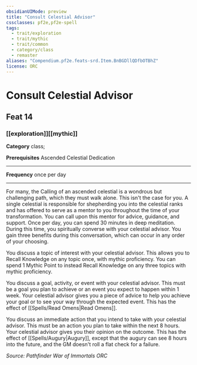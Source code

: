 ```yaml
---
obsidianUIMode: preview
title: "Consult Celestial Advisor"
cssclasses: pf2e,pf2e-spell
tags:
  - trait/exploration
  - trait/mythic
  - trait/common
  - category/class
  - remaster
aliases: "Compendium.pf2e.feats-srd.Item.BnBGDllQDfbOTBhZ"
license: ORC
---
```

# Consult Celestial Advisor
## Feat 14
### [[exploration]][[mythic]]

**Category** class; 



**Prerequisites** Ascended Celestial Dedication
* * *
**Frequency** once per day

* * *

For many, the Calling of an ascended celestial is a wondrous but challenging path, which they must walk alone. This isn't the case for you. A single celestial is responsible for shepherding you into the celestial ranks and has offered to serve as a mentor to you throughout the time of your transformation. You can call upon this mentor for advice, guidance, and support. Once per day, you can spend 30 minutes in deep meditation. During this time, you spiritually converse with your celestial advisor. You gain three benefits during this conversation, which can occur in any order of your choosing.

You discuss a topic of interest with your celestial advisor. This allows you to Recall Knowledge on any topic once, with mythic proficiency. You can spend 1 Mythic Point to instead Recall Knowledge on any three topics with mythic proficiency.

You discuss a goal, activity, or event with your celestial advisor. This must be a goal you plan to achieve or an event you expect to happen within 1 week. Your celestial advisor gives you a piece of advice to help you achieve your goal or to see your way through the expected event. This has the effect of [[Spells/Read Omens|Read Omens]].

You discuss an immediate action that you intend to take with your celestial advisor. This must be an action you plan to take within the next 8 hours. Your celestial advisor gives you their opinion on the outcome. This has the effect of [[Spells/Augury|Augury]], except that the augury can see 8 hours into the future, and the GM doesn't roll a flat check for a failure.

*Source: Pathfinder War of Immortals*
*ORC*